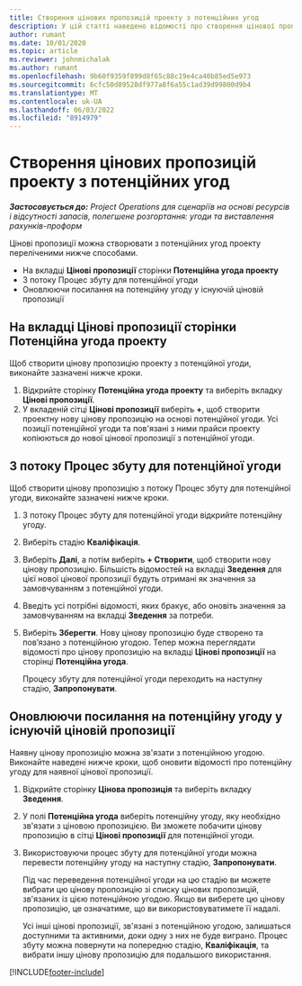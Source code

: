 ```yaml
---
title: Створення цінових пропозицій проекту з потенційних угод
description: У цій статті наведено відомості про створення цінової пропозиції проекту з потенційної угоди.
author: rumant
ms.date: 10/01/2020
ms.topic: article
ms.reviewer: johnmichalak
ms.author: rumant
ms.openlocfilehash: 9b60f9359f899d8f65c88c19e4ca40b85ed5e973
ms.sourcegitcommit: 6cfc50d89528df977a8f6a55c1ad39d99800d9b4
ms.translationtype: MT
ms.contentlocale: uk-UA
ms.lasthandoff: 06/03/2022
ms.locfileid: "8914979"
---
```

# <a name="create-project-quotes-from-opportunities"></a>Створення цінових пропозицій проекту з потенційних угод

_**Застосовується до:** Project Operations для сценаріїв на основі ресурсів і відсутності запасів, полегшене розгортання: угоди та виставлення рахунків-проформ_

Цінові пропозиції можна створювати з потенційних угод проекту переліченими нижче способами.

- На вкладці **Цінові пропозиції** сторінки **Потенційна угода проекту**
- З потоку Процес збуту для потенційної угоди
- Оновлюючи посилання на потенційну угоду у існуючій ціновій пропозиції

## <a name="from-the-quotes-tab-of-the-project-opportunity-page"></a>На вкладці Цінові пропозиції сторінки Потенційна угода проекту

Щоб створити цінову пропозицію проекту з потенційної угоди, виконайте зазначені нижче кроки.

1. Відкрийте сторінку **Потенційна угода проекту** та виберіть вкладку **Цінові пропозиції**. 
2. У вкладеній сітці **Цінові пропозиції** виберіть **+**, щоб створити проектну нову цінову пропозицію на основі потенційної угоди. Усі позиції потенційної угоди та пов'язані з ними прайси проекту копіюються до нової цінової пропозиції з потенційної угоди.

## <a name="from-the-opportunity-sales-process-flow"></a>З потоку Процес збуту для потенційної угоди

Щоб створити цінову пропозицію з потоку Процес збуту для потенційної угоди, виконайте зазначені нижче кроки.

1. З потоку Процес збуту для потенційної угоди відкрийте потенційну угоду.
2. Виберіть стадію **Кваліфікація**. 
3. Виберіть **Далі**, а потім виберіть **+ Створити**, щоб створити нову цінову пропозицію. Більшість відомостей на вкладці **Зведення** для цієї нової цінової пропозиції будуть отримані як значення за замовчуванням з потенційної угоди. 
4. Введіть усі потрібні відомості, яких бракує, або оновіть значення за замовчуванням на вкладці **Зведення** за потреби.
5. Виберіть **Зберегти**. Нову цінову пропозицію буде створено та пов’язано з потенційною угодою. Тепер можна переглядати відомості про цінову пропозицію на вкладці **Цінові пропозиції** на сторінці **Потенційна угода**. 

   Процесу збуту для потенційної угоди переходить на наступну стадію, **Запропонувати**.


## <a name="by-updating-the-opportunity-reference-on-an-existing-quote"></a>Оновлюючи посилання на потенційну угоду у існуючій ціновій пропозиції

Наявну цінову пропозицію можна зв'язати з потенційною угодою. Виконайте наведені нижче кроки, щоб оновити відомості про потенційну угоду для наявної цінової пропозиції.

1. Відкрийте сторінку **Цінова пропозиція** та виберіть вкладку **Зведення**.
2. У полі **Потенційна угода** виберіть потенційну угоду, яку необхідно зв'язати з ціновою пропозицією. Ви зможете побачити цінову пропозицію в сітці **Цінові пропозиції** для потенційної угоди. 
3. Використовуючи процес збуту для потенційної угоди можна перевести потенційну угоду на наступну стадію, **Запропонувати**. 

   Під час переведення потенційної угоди на цю стадію ви можете вибрати цю цінову пропозицію зі списку цінових пропозицій, зв'язаних із цією потенційною угодою. Якщо ви виберете цю цінову пропозицію, це означатиме, що ви використовуватимете її надалі.

   Усі інші цінові пропозиції, зв'язані з потенційною угодою, залишаться доступними та активними, доки одну з них не буде виграно. Процес збуту можна повернути на попередню стадію, **Кваліфікація**, та вибрати іншу цінову пропозицію для подальшого використання.


[!INCLUDE[footer-include](../includes/footer-banner.md)]